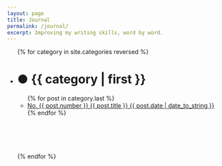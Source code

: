 ```yaml
---
layout: page
title: Journal
permalink: /journal/
excerpt: Improving my writing skills, word by word.
---
```



<ul>
{% for category in site.categories reversed %}
  <li><h1><a class="journal {{ category | first }}" name="{{ category | first }}" id="#{{ page.categories }}">● </a>{{ category | first }}</h1>
    <ul class="category">
    {% for post in category.last %}
      <a href="{{ post.url }}"><li>
        <span class="number">No. {{ post.number }}</span>
        <span class="title">{{ post.title }}</span>
        <span class="date">{{ post.date | date_to_string }}</span>
      </li></a>
    {% endfor %}
    </ul><br><br><br><br><br>
  </li>
{% endfor %}
</ul>